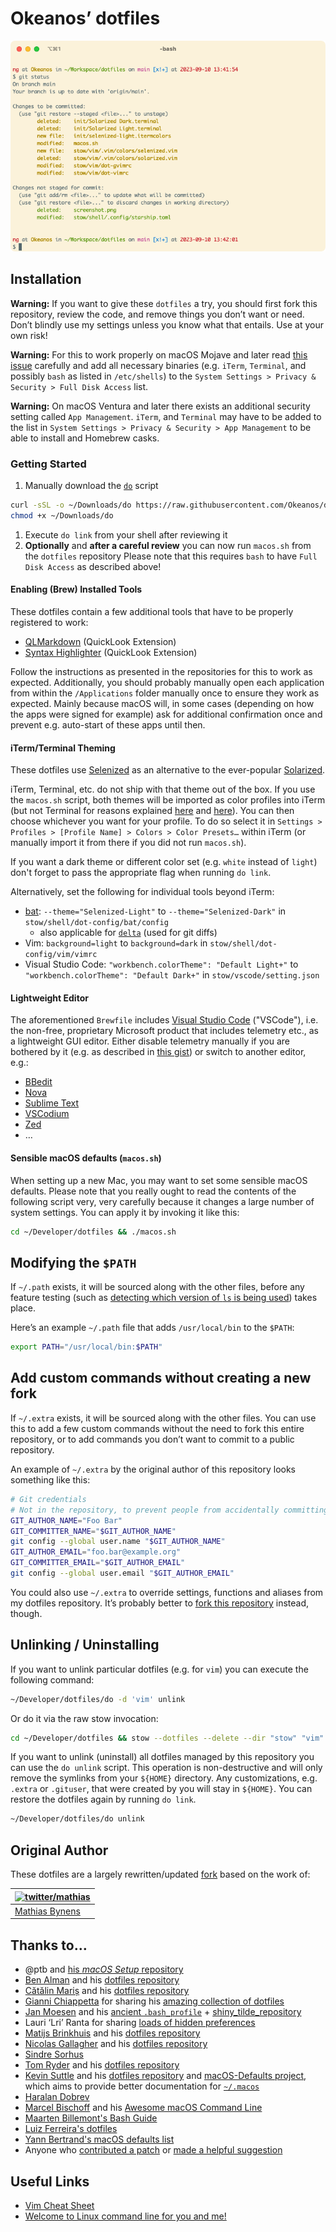 # Okeanos’ dotfiles

![Screenshot of my shell prompt](screenshot.png)

## Installation

**Warning:** If you want to give these `dotfiles` a try, you should first fork this repository, review the code, and
remove things you don’t want or need. Don’t blindly use my settings unless you know what that entails. Use at your own
risk!

**Warning:** For this to work properly on macOS Mojave and later read [this issue](https://github.com/mathiasbynens/dotfiles/issues/849)
carefully and add all necessary binaries (e.g. `iTerm`, `Terminal`, and possibly `bash` as listed in `/etc/shells`) to the
`System Settings > Privacy & Security > Full Disk Access` list.

**Warning:** On macOS Ventura and later there exists an additional security setting called `App Management`. `iTerm`,
and `Terminal` may have to be added to the list in `System Settings > Privacy & Security > App Management` to be able to
install and Homebrew casks.

### Getting Started

1. Manually download the [`do`](https://raw.githubusercontent.com/Okeanos/dotfiles/main/do) script

  ```bash
  curl -sSL -o ~/Downloads/do https://raw.githubusercontent.com/Okeanos/dotfiles/main/do
  chmod +x ~/Downloads/do
  ```

1. Execute `do link` from your shell after reviewing it
2. **Optionally** and **after a careful review** you can now run `macos.sh` from the `dotfiles` repository
  Please note that this requires `bash` to have `Full Disk Access` as described above!

#### Enabling (Brew) Installed Tools

These dotfiles contain a few additional tools that have to be properly registered to work:

- [QLMarkdown](https://github.com/sbarex/QLMarkdown) (QuickLook Extension)
- [Syntax Highlighter](https://github.com/sbarex/SourceCodeSyntaxHighlight) (QuickLook Extension)

Follow the instructions as presented in the repositories for this to work as expected. Additionally, you should
probably manually open each application from within the `/Applications` folder manually once to ensure they work
as expected. Mainly because macOS will, in some cases (depending on how the apps were signed for example) ask for
additional confirmation once and prevent e.g. auto-start of these apps until then.

#### iTerm/Terminal Theming

These dotfiles use [Selenized](https://github.com/jan-warchol/selenized) as an alternative to the ever-popular [Solarized](https://github.com/altercation/solarized).

iTerm, Terminal, etc. do not ship with that theme out of the box. If you use the `macos.sh` script, both themes will be
imported as color profiles into iTerm (but not Terminal for reasons explained [here](https://github.com/jan-warchol/selenized/tree/master/terminals/terminal-app)
and [here](https://github.com/altercation/solarized/tree/master/osx-terminal.app-colors-solarized)). You can then choose
whichever you want for your profile. To do so select it in
`Settings > Profiles > [Profile Name] > Colors > Color Presets…` within iTerm (or manually import it from there if you
did not run `macos.sh`).

If you want a dark theme or different color set (e.g. `white` instead of `light`) don't forget to pass the appropriate
flag when running `do link`.

Alternatively, set the following for individual tools beyond iTerm:

- [bat](https://github.com/sharkdp/bat): `--theme="Selenized-Light"` to `--theme="Selenized-Dark"` in
  `stow/shell/dot-config/bat/config`
  - also applicable for [`delta`](https://github.com/dandavison/delta) (used for git diffs)
- Vim: `background=light` to `background=dark` in `stow/shell/dot-config/vim/vimrc`
- Visual Studio Code: `"workbench.colorTheme": "Default Light+"` to `"workbench.colorTheme": "Default Dark+"` in
  `stow/vscode/setting.json`

#### Lightweight Editor

The aforementioned `Brewfile` includes [Visual Studio Code](https://code.visualstudio.com) ("VSCode"), i.e. the
non-free, proprietary Microsoft product that includes telemetry etc., as a lightweight GUI editor. Either disable
telemetry manually if you are bothered by it (e.g. as described in
[this gist](https://gist.github.com/hyperupcall/99e355405611be6c4e0a38b6e3e8aad0)) or switch to another editor, e.g.:

- [BBedit](https://www.barebones.com/products/bbedit/)
- [Nova](https://nova.app)
- [Sublime Text](https://www.sublimetext.com)
- [VSCodium](https://vscodium.com)
- [Zed](https://zed.dev)
- …

#### Sensible macOS defaults (`macos.sh`)

When setting up a new Mac, you may want to set some sensible macOS defaults. Please note that you really ought to read
the contents of the following script very, very carefully because it changes a large number of system settings. You can
apply it by invoking it like this:

```bash
cd ~/Developer/dotfiles && ./macos.sh
```

## Modifying the `$PATH`

If `~/.path` exists, it will be sourced along with the other files, before any feature testing (such as
[detecting which version of `ls` is being used](https://github.com/mathiasbynens/dotfiles/blob/aff769fd75225d8f2e481185a71d5e05b76002dc/.aliases#L21-L26))
takes place.

Here’s an example `~/.path` file that adds `/usr/local/bin` to the `$PATH`:

```bash
export PATH="/usr/local/bin:$PATH"
```

## Add custom commands without creating a new fork

If `~/.extra` exists, it will be sourced along with the other files. You can use this to add a few custom commands
without the need to fork this entire repository, or to add commands you don’t want to commit to a public repository.

An example of `~/.extra` by the original author of this repository looks something like this:

```bash
# Git credentials
# Not in the repository, to prevent people from accidentally committing under my name
GIT_AUTHOR_NAME="Foo Bar"
GIT_COMMITTER_NAME="$GIT_AUTHOR_NAME"
git config --global user.name "$GIT_AUTHOR_NAME"
GIT_AUTHOR_EMAIL="foo.bar@example.org"
GIT_COMMITTER_EMAIL="$GIT_AUTHOR_EMAIL"
git config --global user.email "$GIT_AUTHOR_EMAIL"
```

You could also use `~/.extra` to override settings, functions and aliases from my dotfiles repository. It’s probably
better to [fork this repository](https://github.com/Okeanos/dotfiles/fork) instead, though.

## Unlinking / Uninstalling

If you want to unlink particular dotfiles (e.g. for `vim`) you can execute the following command:

```bash
~/Developer/dotfiles/do -d 'vim' unlink
```

Or do it via the raw stow invocation:

```bash
cd ~/Developer/dotfiles && stow --dotfiles --delete --dir "stow" "vim" -t "${HOME}"
```

If you want to unlink (uninstall) all dotfiles managed by this repository you can use the `do unlink` script. This
operation is non-destructive and will only remove the symlinks from your `${HOME}` directory. Any customizations,
e.g. `.extra` or `.gituser`, that were created by you will stay in `${HOME}`. You can restore the dotfiles again by
running `do link`.

```bash
~/Developer/dotfiles/do unlink
```

## Original Author

These dotfiles are a largely rewritten/updated [fork](https://github.com/mathiasbynens/dotfiles) based on the work of:

| [![twitter/mathias](https://gravatar.com/avatar/24e08a9ea84deb17ae121074d0f17125?s=70)](https://twitter.com/mathias "Follow @mathias on Twitter") |
|---------------------------------------------------------------------------------------------------------------------------------------------------|
| [Mathias Bynens](https://mathiasbynens.be/)                                                                                                       |

## Thanks to…

- @ptb and [his _macOS Setup_ repository](https://github.com/ptb/mac-setup)
- [Ben Alman](https://benalman.com/) and his [dotfiles repository](https://github.com/cowboy/dotfiles)
- [Cătălin Mariș](https://github.com/alrra) and his [dotfiles repository](https://github.com/alrra/dotfiles)
- [Gianni Chiappetta](https://butt.zone/) for sharing his
  [amazing collection of dotfiles](https://github.com/gf3/dotfiles)
- [Jan Moesen](https://jan.moesen.nu/) and his [ancient `.bash_profile`](https://gist.github.com/1156154) +
  [shiny_tilde_repository](https://github.com/janmoesen/tilde)
- Lauri ‘Lri’ Ranta for sharing
  [loads of hidden preferences](https://web.archive.org/web/20161104144204/http://osxnotes.net/defaults.html)
- [Matijs Brinkhuis](https://matijs.brinkhu.is/) and his [dotfiles repository](https://github.com/matijs/dotfiles)
- [Nicolas Gallagher](https://nicolasgallagher.com/) and his [dotfiles repository](https://github.com/necolas/dotfiles)
- [Sindre Sorhus](https://sindresorhus.com/)
- [Tom Ryder](https://sanctum.geek.nz/) and his [dotfiles repository](https://sanctum.geek.nz/cgit/dotfiles.git/about)
- [Kevin Suttle](http://kevinsuttle.com/) and his [dotfiles repository](https://github.com/kevinSuttle/dotfiles)
  and [macOS-Defaults project](https://github.com/kevinSuttle/macOS-Defaults), which aims to provide better
  documentation for [`~/.macos`](https://mths.be/macos)
- [Haralan Dobrev](https://hkdobrev.com/)
- [Marcel Bischoff](https://herrbischoff.com) and his
  [Awesome macOS Command Line](https://git.herrbischoff.com/awesome-macos-command-line/about/)
- [Maarten Billemont's Bash Guide](http://mywiki.wooledge.org/BashGuide)
- [Luiz Ferreira's dotfiles](https://github.com/lferreira/dotfiles)
- [Yann Bertrand's macOS defaults list](https://github.com/yannbertrand/macos-defaults)
- Anyone who [contributed a patch](https://github.com/mathiasbynens/dotfiles/contributors)
  or [made a helpful suggestion](https://github.com/mathiasbynens/dotfiles/issues)

## Useful Links

- [Vim Cheat Sheet](https://vim.rtorr.com)
- [Welcome to Linux command line for you and me!](https://lym.readthedocs.io/en/latest/index.html)

